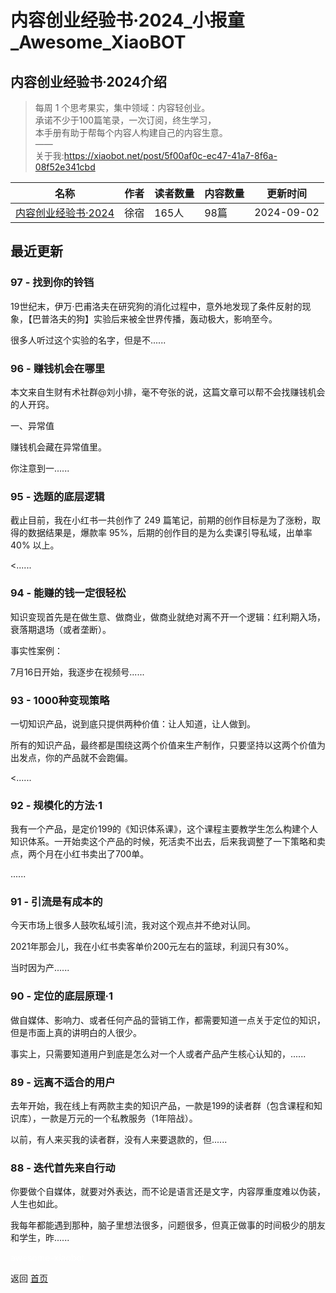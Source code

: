 # 内容创业经验书·2024_小报童_Awesome_XiaoBOT

## 内容创业经验书·2024介绍
> 每周 1 个思考果实，集中领域：内容轻创业。    
承诺不少于100篇笔录，一次订阅，终生学习，    
本手册有助于帮每个内容人构建自己的内容生意。    
——    
关于我:https://xiaobot.net/post/5f00af0c-ec47-41a7-8f6a-08f52e341cbd  
  


|名称|作者|读者数量|内容数量|更新时间|
|---|---|---|---|---|
|[内容创业经验书·2024](https://xiaobot.net/p/yaoguai?refer=9c3f1c95-a052-465a-9902-f6d75080262a)|徐宿|165人|98篇|2024-09-02|

## 最近更新
### 97 - 找到你的铃铛

19世纪末，伊万·巴甫洛夫在研究狗的消化过程中，意外地发现了条件反射的现象，【巴普洛夫的狗】实验后来被全世界传播，轰动极大，影响至今。

很多人听过这个实验的名字，但是不......

### 96 - 赚钱机会在哪里

本文来自生财有术社群@刘小排，毫不夸张的说，这篇文章可以帮不会找赚钱机会的人开窍。

一、异常值

赚钱机会藏在异常值里。

你注意到一......

### 95 - 选题的底层逻辑

截止目前，我在小红书一共创作了 249 篇笔记，前期的创作目标是为了涨粉，取得的数据结果是，爆款率 95%，后期的创作目的是为么卖课引导私域，出单率 40%
以上。

<......

### 94 - 能赚的钱一定很轻松

知识变现首先是在做生意、做商业，做商业就绝对离不开一个逻辑：红利期入场，衰落期退场（或者垄断）。

事实性案例：

7月16日开始，我逐步在视频号......

### 93 - 1000种变现策略

一切知识产品，说到底只提供两种价值：让人知道，让人做到。

所有的知识产品，最终都是围绕这两个价值来生产制作，只要坚持以这两个价值为出发点，你的产品就不会跑偏。

<......

### 92 - 规模化的方法·1

我有一个产品，是定价199的《知识体系课》，这个课程主要教学生怎么构建个人知识体系。一开始卖这个产品的时候，死活卖不出去，后来我调整了一下策略和卖点，两个月在小红书卖出了700单。

......

### 91 - 引流是有成本的

今天市场上很多人鼓吹私域引流，我对这个观点并不绝对认同。

2021年那会儿，我在小红书卖客单价200元左右的篮球，利润只有30%。

当时因为产......

### 90 - 定位的底层原理·1

做自媒体、影响力、或者任何产品的营销工作，都需要知道一点关于定位的知识，但是市面上真的讲明白的人很少。

事实上，只需要知道用户到底是怎么对一个人或者产品产生核心认知的，......

### 89 - 远离不适合的用户

去年开始，我在线上有两款主卖的知识产品，一款是199的读者群（包含课程和知识库），一款是万元的一个私教服务（1年陪战）。

以前，有人来买我的读者群，没有人来要退款的，但......

### 88 - 迭代首先来自行动

你要做个自媒体，就要对外表达，而不论是语言还是文字，内容厚重度难以伪装，人生也如此。

我每年都能遇到那种，脑子里想法很多，问题很多，但真正做事的时间极少的朋友和学生，昨......


<a href="https://github.com/Reno9527/awesome-xiaobot" style="color: white; text-decoration: none;">awesome-xiaobot</a>

返回 [首页](../README.md)
